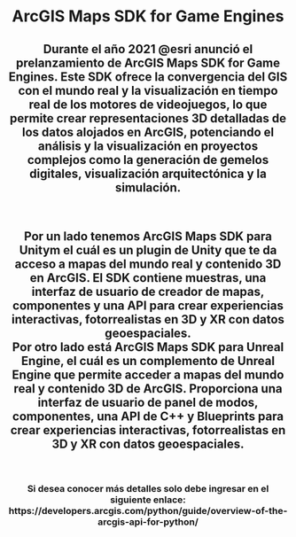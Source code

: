 <div id="header" align="center">
  <h1>ArcGIS Maps SDK for Game Engines</h1>
  <h2>Durante el año 2021 @esri anunció el prelanzamiento de ArcGIS Maps SDK for Game Engines. Este SDK ofrece la convergencia del GIS con el mundo real y la visualización en tiempo real de los motores de videojuegos, lo que permite crear representaciones 3D detalladas de los datos alojados en ArcGIS, potenciando el análisis y la visualización en proyectos complejos como la generación de gemelos digitales, visualización arquitectónica y la simulación.</h2><br>
  <h2>Por un lado tenemos ArcGIS Maps SDK para Unitym el cuál es un plugin de Unity que te da acceso a mapas del mundo real y contenido 3D en ArcGIS. El SDK contiene muestras, una interfaz de usuario de creador de mapas, componentes y una API para crear experiencias interactivas, fotorrealistas en 3D y XR con datos geoespaciales.<br>
  Por otro lado está ArcGIS Maps SDK para Unreal Engine, el cuál es un complemento de Unreal Engine que permite acceder a mapas del mundo real y contenido 3D de ArcGIS. Proporciona una interfaz de usuario de panel de modos, componentes, una API de C++ y Blueprints para crear experiencias interactivas, fotorrealistas en 3D y XR con datos geoespaciales.</h2><br> 
    <h3>Si desea conocer más detalles solo debe ingresar en el siguiente enlace: https://developers.arcgis.com/python/guide/overview-of-the-arcgis-api-for-python/</h3>
</div>
